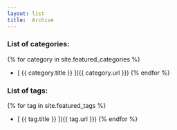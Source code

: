 ```yaml
---
layout: list
title:  Archive
---
```


### List of categories:
{% for category in site.featured_categories %}
* [ {{ category.title }} ]({{ category.url }})
{% endfor %}

### List of tags:
{% for tag in site.featured_tags %}
* [ {{ tag.title }} ]({{ tag.url }})
{% endfor %}